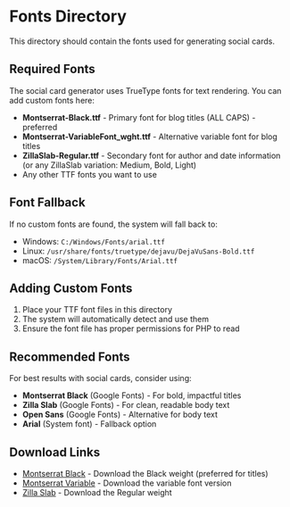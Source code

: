 # Fonts Directory

This directory should contain the fonts used for generating social cards.

## Required Fonts

The social card generator uses TrueType fonts for text rendering. You can add custom fonts here:

- **Montserrat-Black.ttf** - Primary font for blog titles (ALL CAPS) - preferred
- **Montserrat-VariableFont_wght.ttf** - Alternative variable font for blog titles
- **ZillaSlab-Regular.ttf** - Secondary font for author and date information (or any ZillaSlab variation: Medium, Bold, Light)
- Any other TTF fonts you want to use

## Font Fallback

If no custom fonts are found, the system will fall back to:
- Windows: `C:/Windows/Fonts/arial.ttf`
- Linux: `/usr/share/fonts/truetype/dejavu/DejaVuSans-Bold.ttf`
- macOS: `/System/Library/Fonts/Arial.ttf`

## Adding Custom Fonts

1. Place your TTF font files in this directory
2. The system will automatically detect and use them
3. Ensure the font file has proper permissions for PHP to read

## Recommended Fonts

For best results with social cards, consider using:
- **Montserrat Black** (Google Fonts) - For bold, impactful titles
- **Zilla Slab** (Google Fonts) - For clean, readable body text
- **Open Sans** (Google Fonts) - Alternative for body text
- **Arial** (System font) - Fallback option

## Download Links

- [Montserrat Black](https://fonts.google.com/specimen/Montserrat) - Download the Black weight (preferred for titles)
- [Montserrat Variable](https://fonts.google.com/specimen/Montserrat) - Download the variable font version
- [Zilla Slab](https://fonts.google.com/specimen/Zilla+Slab) - Download the Regular weight

